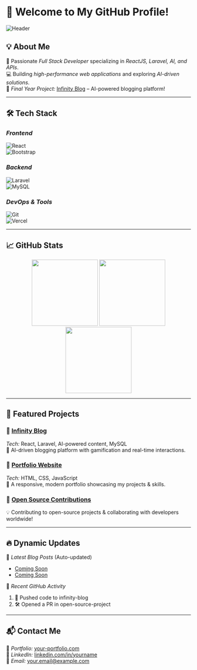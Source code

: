 # 🚀 Welcome to My GitHub Profile!  

![Header](https://capsule-render.vercel.app/api?type=waving&color=0:00c6ff,100:0072ff&height=200&section=header&text=Hi!%20I'm%20YourName&fontSize=40&fontColor=fff&fontAlignY=35&animation=fadeIn)  

## 💡 About Me  
🎯 Passionate *Full Stack Developer* specializing in *ReactJS, Laravel, AI, and APIs*.  
💻 Building *high-performance web applications* and exploring *AI-driven solutions*.  
📌 *Final Year Project:* [Infinity Blog](https://github.com/your-username/infinity-blog) – AI-powered blogging platform!  

---

## 🛠 Tech Stack  
### *Frontend*  
![React](https://img.shields.io/badge/React-20232A?style=for-the-badge&logo=react&logoColor=61DAFB)  
![Bootstrap](https://img.shields.io/badge/Bootstrap-563D7C?style=for-the-badge&logo=bootstrap&logoColor=white)  

### *Backend*  
![Laravel](https://img.shields.io/badge/Laravel-F9322C?style=for-the-badge&logo=laravel&logoColor=white)  
![MySQL](https://img.shields.io/badge/MySQL-00000F?style=for-the-badge&logo=mysql&logoColor=white)  

### *DevOps & Tools*  
![Git](https://img.shields.io/badge/Git-F05032?style=for-the-badge&logo=git&logoColor=white)  
![Vercel](https://img.shields.io/badge/Vercel-000000?style=for-the-badge&logo=vercel&logoColor=white)  

---

## 📈 GitHub Stats  
<div align="center">
  <img height="180em" src="https://github-readme-stats.vercel.app/api?username=your-username&show_icons=true&theme=tokyonight"/>
  <img height="180em" src="https://github-readme-streak-stats.herokuapp.com/?user=your-username&theme=tokyonight"/>
  <img height="180em" src="https://github-readme-stats.vercel.app/api/top-langs/?username=your-username&layout=compact&theme=tokyonight"/>
</div>

---

## 🚀 Featured Projects  
### 🌟 [Infinity Blog](https://github.com/your-username/infinity-blog)  
*Tech:* React, Laravel, AI-powered content, MySQL  
📝 AI-driven blogging platform with gamification and real-time interactions.  

### 🌟 [Portfolio Website](https://your-portfolio.com)  
*Tech:* HTML, CSS, JavaScript  
🎨 A responsive, modern portfolio showcasing my projects & skills.  

### 🌟 [Open Source Contributions](https://github.com/your-username?tab=repositories&q=&type=fork)  
💡 Contributing to open-source projects & collaborating with developers worldwide!  

---

## 🔥 Dynamic Updates  
📢 *Latest Blog Posts* (Auto-updated)  
<!-- BLOG-POST-LIST:START -->
- [Coming Soon](#)
- [Coming Soon](#)
<!-- BLOG-POST-LIST:END -->

📅 *Recent GitHub Activity*  
<!--START_SECTION:activity-->
1. 📌 Pushed code to infinity-blog
2. 🛠 Opened a PR in open-source-project
<!--END_SECTION:activity-->

---

## 📬 Contact Me  
💼 *Portfolio:* [your-portfolio.com](https://your-portfolio.com)  
💬 *LinkedIn:* [linkedin.com/in/yourname](https://linkedin.com/in/yourname)  
📧 *Email:* your.email@example.com  
